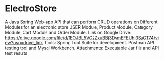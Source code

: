 # ElectroStore
A Java Spring Web-app API that can perform CRUD operations on Different Modules for an electronic store 
USER Module, Product Module, Category Module, Cart Module and Order Module. 
Link on Google Drive: https://drive.google.com/file/d/1EOJBL5VG2ZxuBBj3DymEFEUhj3SaGT74/view?usp=drive_link 
Tools: Spring Tool Suite for development. Postman API testing tool and Mysql Workbench.
Attachments: Executable Jar file and API test results
